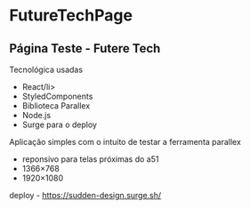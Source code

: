 # FutureTechPage



<h2>Página Teste - Futere Tech</h2>


Tecnológica usadas

<ul>
  <li>React/li>
  <li>StyledComponents</li>
  <li>Biblioteca Parallex</li>
  <li>Node.js</li>
  <li>Surge para o deploy</li>
</ul>

Aplicação simples com o intuito de testar a ferramenta parallex


<ul>
  <li>reponsivo para telas próximas do a51 </li>
  <li>1366×768</li>
  <li>1920×1080</li>
</ul>


deploy - https://sudden-design.surge.sh/
